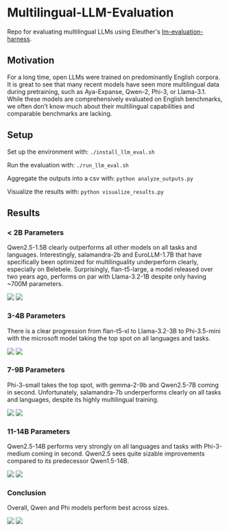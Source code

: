 # Multilingual-LLM-Evaluation

Repo for evaluating multilingual LLMs using
Eleuther's [lm-evaluation-harness](https://github.com/EleutherAI/lm-evaluation-harness).

## Motivation

For a long time, open LLMs were trained on predominantly English corpora. It is great to see that many recent models
have seen more multilingual data during pretraining, such as Aya-Expanse, Qwen-2, Phi-3, or Llama-3.1. While these
models are comprehensively evaluated on English benchmarks, we often don’t know much about their multilingual
capabilities and comparable benchmarks are lacking.

## Setup

Set up the environment with: `./install_llm_eval.sh`

Run the evaluation with: `./run_llm_eval.sh`

Aggregate the outputs into a csv with: `python analyze_outputs.py`

Visualize the results with: `python visualize_results.py`

## Results

### < 2B Parameters

Qwen2.5-1.5B clearly outperforms all other models on all tasks and languages. Interestingly, salamandra-2b and
EuroLLM-1.7B that have specifically been optimized for multilinguality underperform clearly, especially on Belebele.
Surprisingly, flan-t5-large, a model released over two years ago, performs on par with Llama-3.2-1B despite only
having ~700M parameters.

![](results/model_performance_languages_2b.png)
![](results/model_performance_tasks_2b.png)

### 3-4B Parameters

There is a clear progression from flan-t5-xl to Llama-3.2-3B to Phi-3.5-mini with the microsoft model taking the top
spot on all languages and tasks.

![](results/model_performance_languages_3b.png)
![](results/model_performance_tasks_3b.png)

### 7-9B Parameters

Phi-3-small takes the top spot, with gemma-2-9b and Qwen2.5-7B coming in second. Unfortunately, salamandra-7b
underperforms clearly on all tasks and languages, despite its highly multilingual training.

![](results/model_performance_languages_9b.png)
![](results/model_performance_tasks_9b.png)

### 11-14B Parameters

Qwen2.5-14B performs very strongly on all languages and tasks with Phi-3-medium coming in second. Qwen2.5 sees quite
sizable improvements compared to its predecessor Qwen1.5-14B.

![](results/model_performance_languages_14b.png)
![](results/model_performance_tasks_14b.png)

### Conclusion

Overall, Qwen and Phi models perform best across sizes.

![](results/model_performance_languages_overall_best.png)
![](results/model_performance_tasks_overall_best.png)



